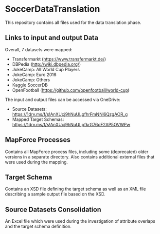 # SoccerDataTranslation
This repository contains all files used for the data translation phase.

## Links to input and output Data
Overall, 7 datasets were mapped:
* Transfermarkt (https://www.transfermarkt.de/)
* DBPedia (http://wiki.dbpedia.org/)
* JokeCamp: All World Cup Players
* JokeCamp: Euro 2016
* JokeCamp: Others
* Kaggle SoccerDB 
* OpenFootball (https://github.com/openfootball/world-cup)

The input and output files can be accessed via OneDrive:
* Source Datasets: https://1drv.ms/f/s!AnXUcj9hNuULgfhrFmNNl6QzgAOR_g
* Mapped Target Schemas: https://1drv.ms/f/s!AnXUcj9hNuULgfkrG76oF2AP5OVWPw

## MapForce Processes
Contains all MapForce process files, including some (deprecated) older versions in a separate directory. Also contains additional external files that were used during the mapping.

## Target Schema
Contains an XSD file defining the target schema as well as an XML file describing a sample output file based on the XSD.

## Source Datasets Consolidation
An Excel file which were used during the investigation of attribute overlaps and the target schema definition.
